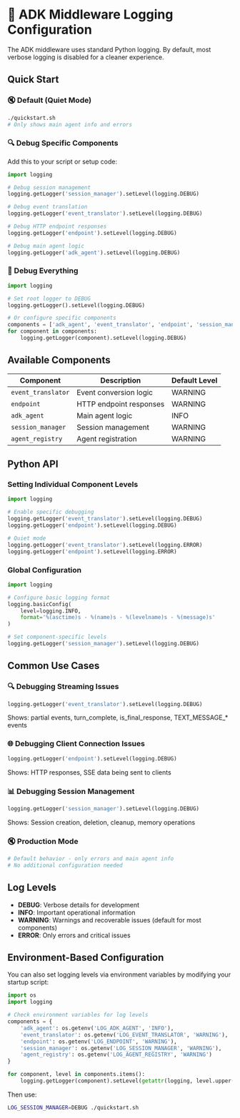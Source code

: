 # 🔧 ADK Middleware Logging Configuration

The ADK middleware uses standard Python logging. By default, most verbose logging is disabled for a cleaner experience.

## Quick Start

### 🔇 Default (Quiet Mode)
```bash
./quickstart.sh
# Only shows main agent info and errors
```

### 🔍 Debug Specific Components

Add this to your script or setup code:

```python
import logging

# Debug session management
logging.getLogger('session_manager').setLevel(logging.DEBUG)

# Debug event translation
logging.getLogger('event_translator').setLevel(logging.DEBUG)

# Debug HTTP endpoint responses
logging.getLogger('endpoint').setLevel(logging.DEBUG)

# Debug main agent logic
logging.getLogger('adk_agent').setLevel(logging.DEBUG)
```

### 🐛 Debug Everything
```python
import logging

# Set root logger to DEBUG
logging.getLogger().setLevel(logging.DEBUG)

# Or configure specific components
components = ['adk_agent', 'event_translator', 'endpoint', 'session_manager', 'agent_registry']
for component in components:
    logging.getLogger(component).setLevel(logging.DEBUG)
```

## Available Components

| Component | Description | Default Level |
|-----------|-------------|---------------|
| `event_translator` | Event conversion logic | WARNING |
| `endpoint` | HTTP endpoint responses | WARNING |
| `adk_agent` | Main agent logic | INFO |
| `session_manager` | Session management | WARNING |
| `agent_registry` | Agent registration | WARNING |

## Python API

### Setting Individual Component Levels
```python
import logging

# Enable specific debugging
logging.getLogger('event_translator').setLevel(logging.DEBUG)
logging.getLogger('endpoint').setLevel(logging.DEBUG)

# Quiet mode
logging.getLogger('event_translator').setLevel(logging.ERROR)
logging.getLogger('endpoint').setLevel(logging.ERROR)
```

### Global Configuration
```python
import logging

# Configure basic logging format
logging.basicConfig(
    level=logging.INFO,
    format='%(asctime)s - %(name)s - %(levelname)s - %(message)s'
)

# Set component-specific levels
logging.getLogger('session_manager').setLevel(logging.DEBUG)
```

## Common Use Cases

### 🔍 Debugging Streaming Issues
```python
logging.getLogger('event_translator').setLevel(logging.DEBUG)
```
Shows: partial events, turn_complete, is_final_response, TEXT_MESSAGE_* events

### 🌐 Debugging Client Connection Issues  
```python
logging.getLogger('endpoint').setLevel(logging.DEBUG)
```
Shows: HTTP responses, SSE data being sent to clients

### 📊 Debugging Session Management
```python
logging.getLogger('session_manager').setLevel(logging.DEBUG)
```
Shows: Session creation, deletion, cleanup, memory operations

### 🔇 Production Mode
```python
# Default behavior - only errors and main agent info
# No additional configuration needed
```

## Log Levels

- **DEBUG**: Verbose details for development
- **INFO**: Important operational information  
- **WARNING**: Warnings and recoverable issues (default for most components)
- **ERROR**: Only errors and critical issues

## Environment-Based Configuration

You can also set logging levels via environment variables by modifying your startup script:

```python
import os
import logging

# Check environment variables for log levels
components = {
    'adk_agent': os.getenv('LOG_ADK_AGENT', 'INFO'),
    'event_translator': os.getenv('LOG_EVENT_TRANSLATOR', 'WARNING'),
    'endpoint': os.getenv('LOG_ENDPOINT', 'WARNING'),
    'session_manager': os.getenv('LOG_SESSION_MANAGER', 'WARNING'),
    'agent_registry': os.getenv('LOG_AGENT_REGISTRY', 'WARNING')
}

for component, level in components.items():
    logging.getLogger(component).setLevel(getattr(logging, level.upper()))
```

Then use:
```bash
LOG_SESSION_MANAGER=DEBUG ./quickstart.sh
```